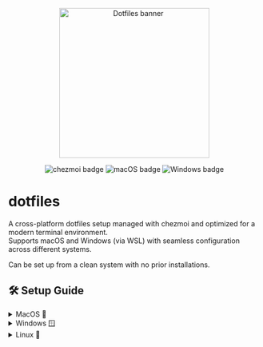 <p align="center">
  <img
    src="https://images.unsplash.com/photo-1734024223698-4fd889ced859?q=80&w=4247&auto=format&fit=crop&ixlib=rb-4.1.0&ixid=M3wxMjA3fDB8MHxwaG90by1wYWdlfHx8fGVufDB8fHx8fA%3D%3D"
    alt="Dotfiles banner"
    width="300"
  />
</p>
<p align="center">
  <img src="https://badgen.net/badge/dotfiles/chezmoi/green" alt="chezmoi badge" />
  <img src="https://img.shields.io/badge/OS-macOS-lightgrey?&logoColor=white" alt="macOS badge" />
  <img src="https://img.shields.io/badge/OS-Windows-blue?&logoColor=white" alt="Windows badge" />
</p>

# dotfiles

A cross-platform dotfiles setup managed with chezmoi and optimized for a modern terminal environment.</br>
Supports macOS and Windows (via WSL) with seamless configuration across different systems.</br>

Can be set up from a clean system with no prior installations.

## 🛠 Setup Guide
<details>
<summary>MacOS 🍎</summary>
</br>

1. Prevent system sleep during setup

```bash
caffeinate -dimsu &
```

2. Install Xcode Command Line Tools

```bash
xcode-select --install
```

3. Install and setup dotfiles with Chezmoi

```bash
sh -c "$(curl -fsLS get.chezmoi.io)" -- init --apply DUKY8N
```

4. Stop sleep prevention process

```bash
killall caffeinate
```

</br>
</details>

<details>
<summary>Windows 🪟</summary>
</br>

1. Install and setup dotfiles with Chezmoi

```
winget install twpayne.chezmoi
chezmoi init --apply DUKY8N
```

2. Enable Windows Subsystem for Linux (WSL) and **restart** your computer

```powershell
Enable-WindowsOptionalFeature -Online -FeatureName Microsoft-Windows-Subsystem-Linux -All
```

3. Install Arch Linux on WSL

```powershell
wsl --install -d archlinux
```

4. Create a new user account and set password (inside Arch Linux)

```bash
# CUSTOMIZE: Change **username** to whatever you want
useradd -m -G wheel username
passwd username
```

5. Configure sudo permissions and install packages

```bash
mkdir -p /etc/sudoers.d
echo "%wheel ALL=(ALL) ALL" > /etc/sudoers.d/wheel
pacman -Syu sudo
```

6. Set WSL default user (back in PowerShell)

```powershell
# MATCH PREVIOUS: Use the same **username** from step 4
wsl --manage archlinux --set-default-user username
```

7. Install and setup dotfiles with Chezmoi (inside Arch Linux)

```bash
sh -c "$(curl -fsLS get.chezmoi.io)" -- init --apply DUKY8N
```

</br>
</details>

<details>
<summary>Linux 🐧</summary>
</br>

1. Install and setup dotfiles with Chezmoi

```bash
sh -c "$(curl -fsLS get.chezmoi.io)" -- init --apply DUKY8N
```

</br>
</details>
